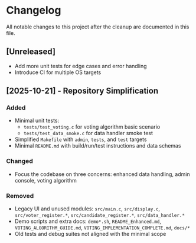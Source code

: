 # Changelog

All notable changes to this project after the cleanup are documented in this file.

## [Unreleased]
- Add more unit tests for edge cases and error handling
- Introduce CI for multiple OS targets

## [2025-10-21] - Repository Simplification
### Added
- Minimal unit tests:
  - `tests/test_voting.c` for voting algorithm basic scenario
  - `tests/test_data_smoke.c` for data handler smoke test
- Simplified `Makefile` with `admin`, `tests`, and `test` targets
- Minimal `README.md` with build/run/test instructions and data schemas

### Changed
- Focus the codebase on three concerns: enhanced data handling, admin console, voting algorithm

### Removed
- Legacy UI and unused modules: `src/main.c`, `src/display.c`, `src/voter_register.*`, `src/candidate_register.*`, `src/data_handler.*`
- Demo scripts and extra docs: `demo*.sh`, `README_Enhanced.md`, `VOTING_ALGORITHM_GUIDE.md`, `VOTING_IMPLEMENTATION_COMPLETE.md`, `docs/*`
- Old tests and debug suites not aligned with the minimal scope
